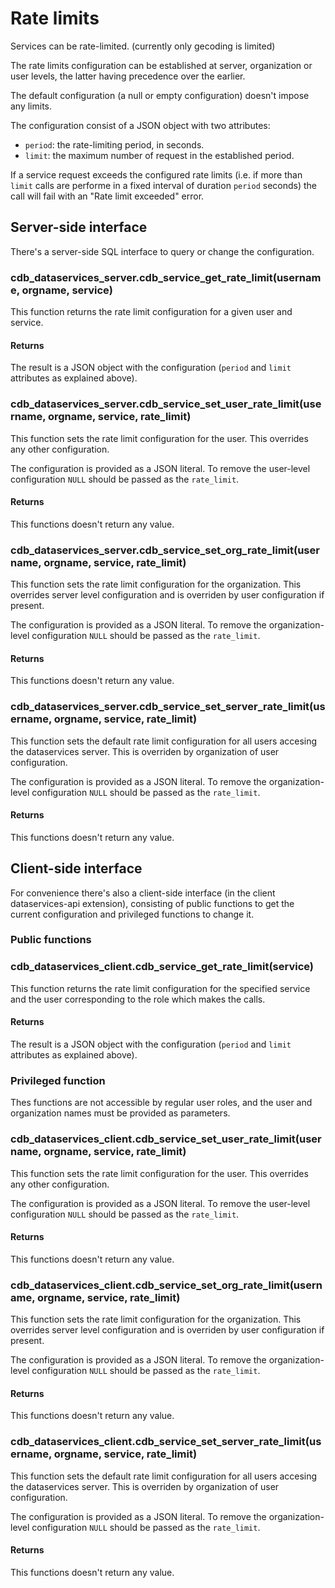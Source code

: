 # Rate limits

Services can be rate-limited. (currently only gecoding is limited)

The rate limits configuration can be established at server, organization or user levels, the latter having precedence over the earlier.

The default configuration (a null or empty configuration) doesn't impose any limits.

The configuration consist of a JSON object with two attributes:

* `period`: the rate-limiting period, in seconds.
* `limit`: the maximum number of request in the established period.

If a service request exceeds the configured rate limits
(i.e. if more than `limit` calls are performe in a fixed interval of
duration `period` seconds) the call will fail with an "Rate limit exceeded" error.

## Server-side interface

There's a server-side SQL interface to query or change the configuration.

### cdb_dataservices_server.cdb_service_get_rate_limit(username, orgname, service)

This function returns the rate limit configuration for a given user and service.

#### Returns

The result is a JSON object with the configuration (`period` and `limit` attributes as explained above).

### cdb_dataservices_server.cdb_service_set_user_rate_limit(username, orgname, service, rate_limit)

This function sets the rate limit configuration for the user. This overrides any other configuration.

The configuration is provided as a JSON literal. To remove the user-level configuration `NULL` should be passed as the `rate_limit`.

#### Returns

This functions doesn't return any value.

### cdb_dataservices_server.cdb_service_set_org_rate_limit(username, orgname, service, rate_limit)

This function sets the rate limit configuration for the organization.
This overrides server level configuration and is overriden by user configuration if present.

The configuration is provided as a JSON literal. To remove the organization-level configuration `NULL` should be passed as the `rate_limit`.

#### Returns

This functions doesn't return any value.

### cdb_dataservices_server.cdb_service_set_server_rate_limit(username, orgname, service, rate_limit)

This function sets the default rate limit configuration for all users accesing the dataservices server. This is overriden by organization of user configuration.

The configuration is provided as a JSON literal. To remove the organization-level configuration `NULL` should be passed as the `rate_limit`.

#### Returns

This functions doesn't return any value.

## Client-side interface

For convenience there's also a client-side interface (in the client dataservices-api extension), consisting
of public functions to get the current configuration and privileged functions to change it.

### Public functions

### cdb_dataservices_client.cdb_service_get_rate_limit(service)

This function returns the rate limit configuration for the specified service
and the user corresponding to the role which makes the calls.

#### Returns

The result is a JSON object with the configuration (`period` and `limit` attributes as explained above).

### Privileged function

Thes functions are not accessible by regular user roles, and the user and organization names must be provided as parameters.

### cdb_dataservices_client.cdb_service_set_user_rate_limit(username, orgname, service, rate_limit)

This function sets the rate limit configuration for the user. This overrides any other configuration.

The configuration is provided as a JSON literal. To remove the user-level configuration `NULL` should be passed as the `rate_limit`.

#### Returns

This functions doesn't return any value.

### cdb_dataservices_client.cdb_service_set_org_rate_limit(username, orgname, service, rate_limit)

This function sets the rate limit configuration for the organization.
This overrides server level configuration and is overriden by user configuration if present.

The configuration is provided as a JSON literal. To remove the organization-level configuration `NULL` should be passed as the `rate_limit`.

#### Returns

This functions doesn't return any value.

### cdb_dataservices_client.cdb_service_set_server_rate_limit(username, orgname, service, rate_limit)

This function sets the default rate limit configuration for all users accesing the dataservices server. This is overriden by organization of user configuration.

The configuration is provided as a JSON literal. To remove the organization-level configuration `NULL` should be passed as the `rate_limit`.

#### Returns

This functions doesn't return any value.
